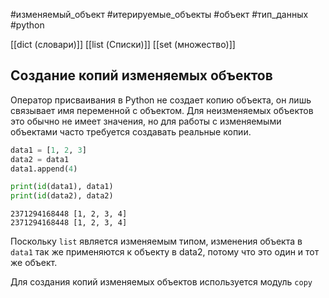 #изменяемый_объект #итерируемые_объекты #объект #тип_данных #python 


[[dict (словари)]]
[[list (Списки)]]
[[set (множество)]]

## Создание копий изменяемых объектов

Оператор присваивания в Python не создает копию объекта, он лишь связывает имя переменной с объектом. Для неизменяемых объектов это обычно не имеет значения, но для работы с изменяемыми объектами часто требуется создавать реальные копии.
```python
data1 = [1, 2, 3]
data2 = data1
data1.append(4)

print(id(data1), data1)
print(id(data2), data2)
```
```
2371294168448 [1, 2, 3, 4]
2371294168448 [1, 2, 3, 4]
```
Поскольку `list` является изменяемым типом, изменения объекта в `data1` так же применяются к объекту в data2, потому что это один и тот же объект.

Для создания копий изменяемых объектов используется модуль `copy`